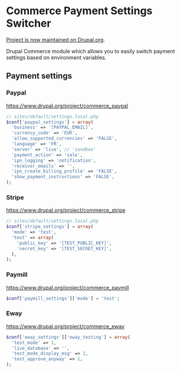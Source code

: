 Commerce Payment Settings Switcher
==================================

[Project is now maintained on Drupal.org](https://www.drupal.org/project/commerce_payment_settings_switcher).

Drupal Commerce module which allows you to easily switch payment settings based on environment variables.

## Payment settings

### Paypal
https://www.drupal.org/project/commerce_paypal
```php
// sites/default/settings.local.php
$conf['paypal_settings'] = array(
  'business' => '[PAYPAL_EMAIL]',
  'currency_code' => 'EUR',
  'allow_supported_currencies' => 'FALSE',
  'language' => 'FR',
  'server' => 'live', // 'sandbox'
  'payment_action' => 'sale',
  'ipn_logging' => 'notification',
  'receiver_emails' => '',
  'ipn_create_billing_profile' => 'FALSE',
  'show_payment_instructions' => 'FALSE',
);
```

### Stripe
https://www.drupal.org/project/commerce_stripe
```php
// sites/default/settings.local.php
$conf['stripe_settings'] = array(
  'mode' => 'test',
  'test' => array(
    'public_key' => '[TEST_PUBLIC_KEY]',
    'secret_key' => '[TEST_SECRET_KEY]',
  ),
);
```

### Paymill
https://www.drupal.org/project/commerce_paymill
```php
$conf['paymill_settings']['mode'] = 'test';
```

### Eway
https://www.drupal.org/project/commerce_eway
```php
$conf['eway_settings']['eway_testing'] = array(
  'test_mode' => 1,
  'live_database' => '',
  'test_mode_display_msg' => 1,
  'test_approve_anyway' => 1,
);
```
